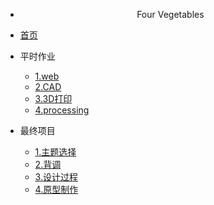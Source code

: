 <!-- docs/_sidebar.md -->
   * <center>Four Vegetables </center>

* [首页](/)

* 平时作业
    * [1.web](/01/1/)
    * [2.CAD](/01/2/)
    * [3.3D打印](/01/3/)
    * [4.processing](/01/4/)

* 最终项目
    * [1.主题选择](/02/001/)
    * [2.背调](/02/002/)
    * [3.设计过程](/02/003/)
    * [4.原型制作](/02/004/)
